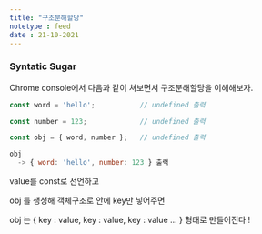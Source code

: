 ```yaml
---
title: "구조분해할당"
notetype : feed
date : 21-10-2021
---
```


### Syntatic Sugar



Chrome console에서 다음과 같이 쳐보면서 구조분해할당을 이해해보자.

```javascript
const word = 'hello';           // undefined 출력

const number = 123;             // undefined 출력

const obj = { word, number };   // undefined 출력

obj 
  -> { word: 'hello', number: 123 } 출력

```



value를 const로 선언하고

obj 를 생성해 객체구조로 안에 key만 넣어주면

obj 는 { key : value,  key : value,  key : value ... } 형태로 만들어진다 !
